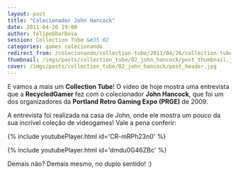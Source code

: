 ```yaml
---
layout: post
title: "Colecionador John Hancock"
date: 2011-04-26 19:00
author: felipebbarbosa
session: Collection Tube &#35 02
categories: games colecionando
redirect_from: /colecionando/collection-tube/2011/04/26/collection-tube-john-hancock.html
thumbnail: /imgs/posts/collection_tube/02_john_hancock/post_thumbnail.jpg
cover: /imgs/posts/collection_tube/02_john_hancock/post_header.jpg
---
```


E vamos a mais um **Collection Tube**! O vídeo de hoje mostra uma entrevista que a **RecycledGamer** fez com o colecionador **John Hancock**, que foi um dos organizadores da **Portland Retro Gaming Expo (PRGE)** de 2009.

<!--more-->

A entrevista foi realizada na casa de John, onde ele mostra um pouco da sua incrível coleção de videogames! Vale a pena conferir:

{% include youtubePlayer.html id='CR-mRPh23n0' %}

{% include youtubePlayer.html id='dmdu0G46ZBc' %}

Demais não? Demais mesmo, no duplo sentido! :)
